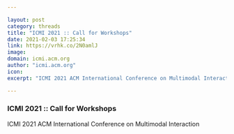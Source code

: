 ```yaml
---

layout: post
category: threads
title: "ICMI 2021 :: Call for Workshops"
date: 2021-02-03 17:25:34
link: https://vrhk.co/2N0amlJ
image: 
domain: icmi.acm.org
author: "icmi.acm.org"
icon: 
excerpt: "ICMI 2021 ACM International Conference on Multimodal Interaction"

---
```


### ICMI 2021 :: Call for Workshops

ICMI 2021 ACM International Conference on Multimodal Interaction